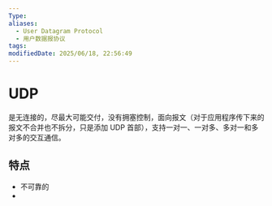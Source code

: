```yaml
---
Type: 
aliases:
  - User Datagram Protocol
  - 用户数据报协议
tags: 
modifiedDate: 2025/06/18, 22:56:49
---
```


# UDP

 是无连接的，尽最大可能交付，没有拥塞控制，面向报文（对于应用程序传下来的报文不合并也不拆分，只是添加 UDP 首部），支持一对一、一对多、多对一和多对多的交互通信。

## 特点

- 不可靠的
- 

